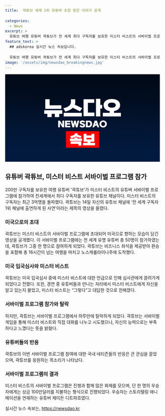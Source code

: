 ```yaml
---
title:  곽튜브 세계 1위 유튜버 초청 받은 이야기 공개

categories:
  - News
excerpt: >
  유튜브 여행 유튜버 곽튜브가 전 세계 최다 구독자를 보유한 미스터 비스트의 서바이벌 프로그램에 참여했다. 미스터 비스트 구독자 수 3억명 돌파. 곽튜브의 미국으로의 여정과 미스터 비스트와의 대화, 서바이벌 경험을 담은 영상에 대한 국내 네티즌들의 호응이 뜨겁다. 이 과정은 현실판 오징어게임과 같은 서바이벌로 진행되었고, 우승자는 100만달러 상금을 획득한 유튜버 제이든 디트파흐였다.
feature_text: >
  ## adskorea 실시간 뉴스 속보입니다.

  유튜브 여행 유튜버 곽튜브가 전 세계 최다 구독자를 보유한 미스터 비스트의 서바이벌 프로그램에 참여했다. 미스터 비스트 구독자 수 3억명 돌파. 곽튜브의 미국으로의 여정과 미스터 비스트와의 대화, 서바이벌 경험을 담은 영상에 대한 국내 네티즌들의 호응이 뜨겁다. 이 과정은 현실판 오징어게임과 같은 서바이벌로 진행되었고, 우승자는 100만달러 상금을 획득한 유튜버 제이든 디트파흐였다.
image: '/assets/img/newsdao_breakingnews.jpg'
---
```


<p><img src="/assets/img/newsdao_breakingnews.jpg" alt="adskorea 속보" /></p>

<h2 data-ke-size="size26">유튜버 곽튜브, 미스터 비스트 서바이벌 프로그램 참가</h2>

<p data-ke-size="size16">200만 구독자를 보유한 여행 유튜버 '곽튜브'가 미스터 비스트의 유튜버 서바이벌 프로그램에 참가하여 전세계에서 최다 구독자를 보유한 유튜브 채널이다. 미스터 비스트의 구독자는 최근 3억명을 돌파했다. 곽튜브는 14일 자신의 유튜브 채널에 ‘전 세계 구독자 1위 채널에 출연하게 된 사연’이라는 제목의 영상을 올렸다.</p>

<h3 data-ke-size="size24">미국으로의 초대</h3>

<p data-ke-size="size16">곽튜브는 미스터 비스트의 서바이벌 프로그램에 초대되어 미국으로 향하는 모습이 담긴 영상을 공개했다. 이 서바이벌 프로그램에는 전 세계 유명 유튜버 총 50명이 참가하였는데, 곽튜브가 그중 한 명으로 참여하게 되었다. 곽튜브는 비즈니스 좌석을 제공받아 환승을 포함해 총 16시간이 넘는 여행을 마치고 노스캐롤라이나주에 도착했다.</p>

<h3 data-ke-size="size24">미국 입국심사와 미스터 비스트</h3>

<p data-ke-size="size16">곽튜브는 미국 입국심사 중에 미스터 비스트에 대한 언급으로 인해 심사관에게 끌려가게 되었다고 전했다. 또한, 경연 중 유튜버들과 만나는 자리에서 미스터 비스트에게 자신을 알고 있는지 물었고, 미스터 비스트는 “그렇다”고 대답한 것으로 전해졌다.</p>

<h3 data-ke-size="size24">서바이벌 프로그램 참가와 탈락</h3>

<p data-ke-size="size16">하지만, 곽튜브는 서바이벌 프로그램에서 하루만에 탈락하게 되었다. 곽튜브는 서바이벌 게임을 통해 미스터 비스트와 직접 대화를 나누고 시도했으나, 자신의 능력으로는 부족하다고 느꼈다는 뜻을 밝혔다.</p>

<h3 data-ke-size="size24">유튜버들의 반응</h3>

<p data-ke-size="size16">곽튜브의 이번 서바이벌 프로그램 참여에 대한 국내 네티즌들의 반응은 큰 관심을 끌었으며, 곽튜브를 응원하는 목소리가 나타났다.</p>

<h3 data-ke-size="size24">서바이벌 프로그램의 결과</h3>

<p data-ke-size="size16">미스터 비스트의 서바이벌 프로그램은 진행과 함께 많은 화제를 모으며, 단 한 명의 우승자에게는 상금 100만달러를 지불하는 형식으로 진행되었다. 우승자는 스토리텔링 애니메이션을 연재하는 유튜버 제이든 디트파흐였다.</p>
실시간 뉴스 속보는, <a href="https://newsdao.kr" rel="dofollow">https://newsdao.kr</a>


